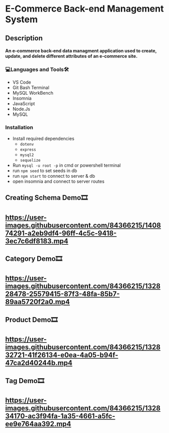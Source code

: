
# E-Commerce Back-end Management System

<h2>Description<br><h4>An e-commerce back-end data managment application used to create, update, and delete different attributes of an e-commerce site.
  
<h3 align="left">💻Languages and Tools🛠️</h3>

- VS Code
- Git Bash Terminal
- MySQL WorkBench
- Insomnia
- JavaScript
- Node.Js
- MySQL

<h3 align="left">Installation</h3>
 
* Install required dependencies
  * ```dotenv```
  * ```express```
  * ```mysql2```
  * ```sequelize```
* Run ```mysql -u root -p``` in cmd or powershell terminal
* run ```npm seed``` to set seeds in db
* run ```npm start``` to connect to server & db
* open insomnia and connect to server routes
  
<h2>Creating Schema Demo🎞️<h2>
 
https://user-images.githubusercontent.com/84366215/140874291-a2eb9df4-96ff-4c5c-9418-3ec7c6df8183.mp4

<h2>Category Demo🎞️<h2>
  
https://user-images.githubusercontent.com/84366215/132828478-25579415-87f3-48fa-85b7-89aa5720f2a0.mp4

<h2>Product Demo🎞️<h2>

https://user-images.githubusercontent.com/84366215/132832721-41f26134-e0ea-4a05-b94f-47ca2d40244b.mp4

<h2>Tag Demo🎞️<h2>

https://user-images.githubusercontent.com/84366215/132834170-ac3f94fa-1a35-4661-a5fc-ee9e764aa392.mp4
